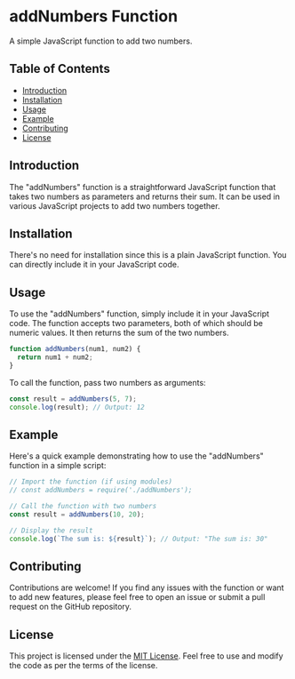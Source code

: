 # addNumbers Function

A simple JavaScript function to add two numbers.

## Table of Contents

- [Introduction](#introduction)
- [Installation](#installation)
- [Usage](#usage)
- [Example](#example)
- [Contributing](#contributing)
- [License](#license)

## Introduction

The "addNumbers" function is a straightforward JavaScript function that takes two numbers as parameters and returns their sum. It can be used in various JavaScript projects to add two numbers together.

## Installation

There's no need for installation since this is a plain JavaScript function. You can directly include it in your JavaScript code.

## Usage

To use the "addNumbers" function, simply include it in your JavaScript code. The function accepts two parameters, both of which should be numeric values. It then returns the sum of the two numbers.

```javascript
function addNumbers(num1, num2) {
  return num1 + num2;
}
```

To call the function, pass two numbers as arguments:

```javascript
const result = addNumbers(5, 7);
console.log(result); // Output: 12
```

## Example

Here's a quick example demonstrating how to use the "addNumbers" function in a simple script:

```javascript
// Import the function (if using modules)
// const addNumbers = require('./addNumbers');

// Call the function with two numbers
const result = addNumbers(10, 20);

// Display the result
console.log(`The sum is: ${result}`); // Output: "The sum is: 30"
```

## Contributing

Contributions are welcome! If you find any issues with the function or want to add new features, please feel free to open an issue or submit a pull request on the GitHub repository.

## License

This project is licensed under the [MIT License](LICENSE). Feel free to use and modify the code as per the terms of the license.
